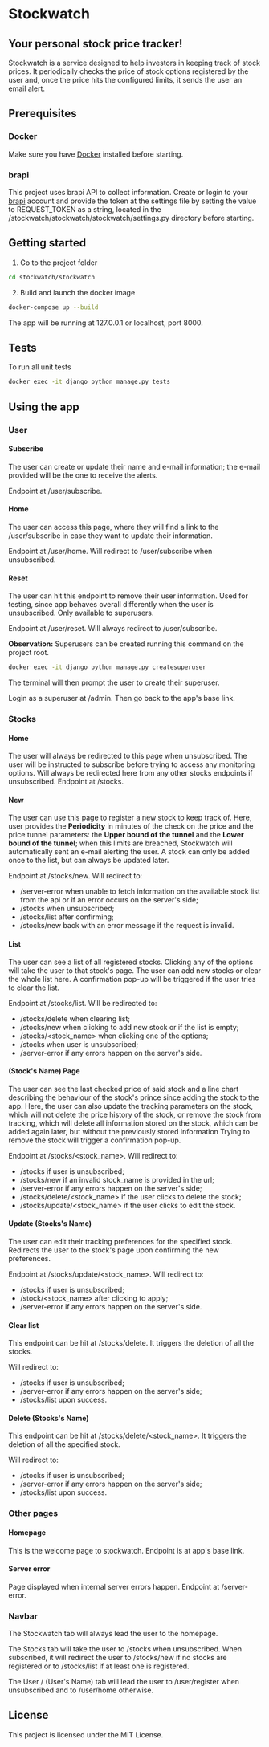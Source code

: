 # Stockwatch

## Your personal stock price tracker!

Stockwatch is a service designed to help investors in keeping track of stock prices. It periodically checks the price of stock options registered by the user and, once the price hits the configured limits, it sends the user an email alert.

## Prerequisites

### Docker

Make sure you have [Docker](https://www.docker.com/) installed before starting.

### brapi

This project uses brapi API to collect information. Create or login to your [brapi](https://brapi.dev/) account and provide the token at the settings file by setting the value to REQUEST_TOKEN as a string, located in the /stockwatch/stockwatch/stockwatch/settings.py directory before starting.

## Getting started

1. Go to the project folder
```bash
cd stockwatch/stockwatch
```
2. Build and launch the docker image
```bash
docker-compose up --build
```
The app will be running at 127.0.0.1 or localhost, port 8000.

## Tests

To run all unit tests

```bash
docker exec -it django python manage.py tests
```

## Using the app

### **User**

#### Subscribe

The user can create or update their name and e-mail information; the e-mail provided will be the one to receive the alerts. 

Endpoint at /user/subscribe.

#### Home

The user can access this page, where they will find a link to the /user/subscribe in case they want to update their information. 

Endpoint at /user/home. Will redirect to /user/subscribe when unsubscribed.

#### Reset

The user can hit this endpoint to remove their user information. Used for testing, since app behaves overall differently when the user is unsubscribed. Only available to superusers. 

Endpoint at /user/reset. Will always redirect to /user/subscribe.

**Observation:**
Superusers can be created running this command on the project root.
```bash
docker exec -it django python manage.py createsuperuser
```

The terminal will then prompt the user to create their superuser.

Login as a superuser at /admin. Then go back to the app's base link.

### **Stocks**

#### Home

The user will always be redirected to this page when unsubscribed. The user will be instructed to subscribe before trying to access any monitoring options. Will always be redirected here from any other stocks endpoints if unsubscribed. Endpoint at /stocks.

#### New

The user can use this page to register a new stock to keep track of. Here, user provides the **Periodicity** in minutes of the check on the price and the price tunnel parameters: the **Upper bound of the tunnel** and the **Lower bound of the tunnel**; when this limits are breached, Stockwatch will automatically sent an e-mail alerting the user. A stock can only be added once to the list, but can always be updated later. 

Endpoint at /stocks/new. 
Will redirect to:
- /server-error when unable to fetch information on the available stock list from the api or if an error occurs on the server's side;
- /stocks when unsubscribed;
- /stocks/list after confirming;
- /stocks/new back with an error message if the request is invalid.

#### List

The user can see a list of all registered stocks. Clicking any of the options will take the user to that stock's page. The user can add new stocks or clear the whole list here. A confirmation pop-up will be triggered if the user tries to clear the list. 

Endpoint at /stocks/list. Will be redirected to:
- /stocks/delete when clearing list;
- /stocks/new when clicking to add new stock or if the list is empty;
- /stocks/<stock_name> when clicking one of the options;
- /stocks when user is unsubscribed;
- /server-error if any errors happen on the server's side.

#### (Stock's Name) Page

The user can see the last checked price of said stock and a line chart describing the behaviour of the stock's prince since adding the stock to the app. Here, the user can also update the tracking parameters on the stock, which will not delete the price history of the stock, or remove the stock from tracking, which will delete all information stored on the stock, which can be added again later, but without the previously stored information Trying to remove the stock will trigger a confirmation pop-up. 

Endpoint at /stocks/<stock_name>. Will redirect to:
- /stocks if user is unsubscribed;
- /stocks/new if an invalid stock_name is provided in the url;
- /server-error if any errors happen on the server's side;
- /stocks/delete/<stock_name> if the user clicks to delete the stock;
- /stocks/update/<stock_name> if the user clicks to edit the stock.

#### Update (Stocks's Name)

The user can edit their tracking preferences for the specified stock. Redirects the user to the stock's page upon confirming the new preferences. 

Endpoint at /stocks/update/<stock_name>. Will redirect to:
- /stocks if user is unsubscribed;
- /stock/<stock_name> after clicking to apply;
- /server-error if any errors happen on the server's side.

#### Clear list

This endpoint can be hit at /stocks/delete. It triggers the deletion of all the stocks. 

Will redirect to: 
- /stocks if user is unsubscribed;
- /server-error if any errors happen on the server's side;
- /stocks/list upon success.

#### Delete (Stocks's Name)

This endpoint can be hit at /stocks/delete/<stock_name>. It triggers the deletion of all the specified stock. 

Will redirect to:
- /stocks if user is unsubscribed;
- /server-error if any errors happen on the server's side;
- /stocks/list upon success.

### Other pages

#### Homepage

This is the welcome page to stockwatch. Endpoint is at app's base link.

#### Server error

Page displayed when internal server errors happen. Endpoint at /server-error.

### **Navbar**

The Stockwatch tab will always lead the user to the homepage.

The Stocks tab will take the user to /stocks when unsubscribed. When subscribed, it will redirect the user to /stocks/new if no stocks are registered or to /stocks/list if at least one is registered.

The User / (User's Name) tab will lead the user to /user/register when unsubscribed and to /user/home otherwise.
 
## License

This project is licensed under the MIT License.
